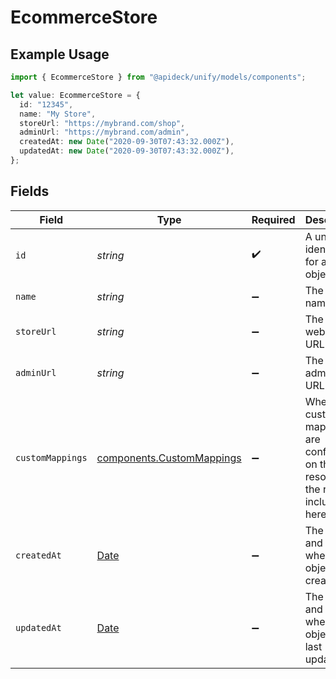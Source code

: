 # EcommerceStore

## Example Usage

```typescript
import { EcommerceStore } from "@apideck/unify/models/components";

let value: EcommerceStore = {
  id: "12345",
  name: "My Store",
  storeUrl: "https://mybrand.com/shop",
  adminUrl: "https://mybrand.com/admin",
  createdAt: new Date("2020-09-30T07:43:32.000Z"),
  updatedAt: new Date("2020-09-30T07:43:32.000Z"),
};
```

## Fields

| Field                                                                                         | Type                                                                                          | Required                                                                                      | Description                                                                                   | Example                                                                                       |
| --------------------------------------------------------------------------------------------- | --------------------------------------------------------------------------------------------- | --------------------------------------------------------------------------------------------- | --------------------------------------------------------------------------------------------- | --------------------------------------------------------------------------------------------- |
| `id`                                                                                          | *string*                                                                                      | :heavy_check_mark:                                                                            | A unique identifier for an object.                                                            | 12345                                                                                         |
| `name`                                                                                        | *string*                                                                                      | :heavy_minus_sign:                                                                            | The store's name                                                                              | My Store                                                                                      |
| `storeUrl`                                                                                    | *string*                                                                                      | :heavy_minus_sign:                                                                            | The store's website URL                                                                       | https://mybrand.com/shop                                                                      |
| `adminUrl`                                                                                    | *string*                                                                                      | :heavy_minus_sign:                                                                            | The store's admin login URL                                                                   | https://mybrand.com/admin                                                                     |
| `customMappings`                                                                              | [components.CustomMappings](../../models/components/custommappings.md)                        | :heavy_minus_sign:                                                                            | When custom mappings are configured on the resource, the result is included here.             |                                                                                               |
| `createdAt`                                                                                   | [Date](https://developer.mozilla.org/en-US/docs/Web/JavaScript/Reference/Global_Objects/Date) | :heavy_minus_sign:                                                                            | The date and time when the object was created.                                                | 2020-09-30T07:43:32.000Z                                                                      |
| `updatedAt`                                                                                   | [Date](https://developer.mozilla.org/en-US/docs/Web/JavaScript/Reference/Global_Objects/Date) | :heavy_minus_sign:                                                                            | The date and time when the object was last updated.                                           | 2020-09-30T07:43:32.000Z                                                                      |
